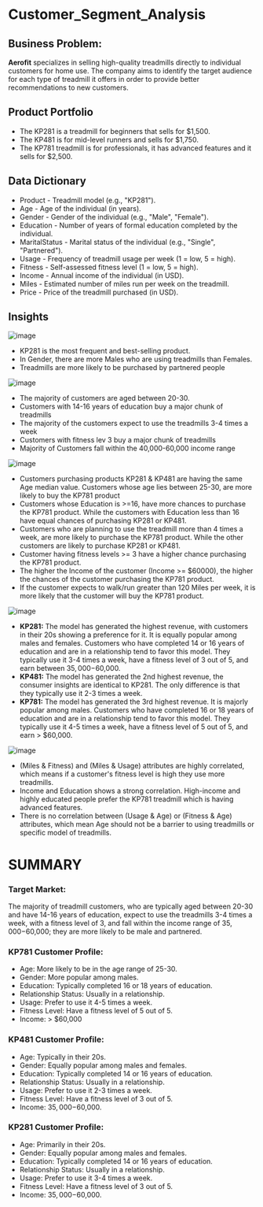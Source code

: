 # Customer_Segment_Analysis

## Business Problem:
**Aerofit** specializes in selling high-quality treadmills directly to individual customers for home use. 
The company aims to identify the target audience for each type of treadmill it offers in order to provide better recommendations to new customers.

## Product Portfolio 
- The KP281 is a treadmill for beginners that sells for $1,500.
- The KP481 is for mid-level runners and sells for $1,750.
- The KP781 treadmill is for professionals, it has advanced features and it sells for $2,500.

## Data Dictionary
- Product - Treadmill model (e.g., "KP281").
- Age - Age of the individual (in years). 
- Gender - Gender of the individual (e.g., "Male", "Female").
- Education - Number of years of formal education completed by the individual.
- MaritalStatus - Marital status of the individual (e.g., "Single", "Partnered").
- Usage - Frequency of treadmill usage per week (1 = low, 5 = high).
- Fitness - Self-assessed fitness level (1 = low, 5 = high).
- Income - Annual income of the individual (in USD).
- Miles - Estimated number of miles run per week on the treadmill.
- Price - Price of the treadmill purchased (in USD).

## Insights

![image](https://github.com/user-attachments/assets/03dd4acc-9ba1-466e-bb14-7643c3a2fca6)
- KP281 is the most frequent and best-selling product.
- In Gender, there are more Males who are using treadmills than Females.
- Treadmills are more likely to be purchased by partnered people

![image](https://github.com/user-attachments/assets/e218d9bd-64b9-405e-adfa-ac4250887d21)
- The majority of customers are aged between 20-30.
- Customers with 14-16 years of education buy a major chunk of treadmills
- The majority of the customers expect to use the treadmills 3-4 times a week
- Customers with fitness lev 3 buy a major chunk of treadmills
- Majority of Customers fall within the 40,000-60,000 income range

![image](https://github.com/user-attachments/assets/cbcb894d-ffe6-42fc-a714-4e9acbf245ab)
- Customers purchasing products KP281 & KP481 are having the same Age median value. Customers whose age lies between 25-30, are more likely to buy the KP781 product
- Customers whose Education is >=16, have more chances to purchase the KP781 product. While the customers with Education less than 16 have equal chances of purchasing KP281 or KP481.
- Customers who are planning to use the treadmill more than 4 times a week, are more likely to purchase the KP781 product. While the other customers are likely to purchase KP281 or KP481.
- Customer having fitness levels >= 3 have a higher chance purchasing the KP781 product.
- The higher the Income of the customer (Income >= $60000), the higher the chances of the customer purchasing the KP781 product.
- If the customer expects to walk/run greater than 120 Miles per week, it is more likely that the customer will buy the KP781 product.

![image](https://github.com/user-attachments/assets/0c713d0f-5938-4a4b-945b-c870209ba93c)
- **KP281:**
The model has generated the highest revenue, with customers in their 20s showing a preference for it. It is equally popular among males and females. Customers who have completed 14 or 16 years of education and are in a relationship tend to favor this model. They typically use it 3-4 times a week, have a fitness level of 3 out of 5, and earn between $35,000-$60,000.
- **KP481:**
The model has generated the 2nd highest revenue, the consumer insights are identical to KP281. The only difference is that they typically use it 2-3 times a week.
- **KP781:**
The model has generated the 3rd highest revenue. It is majorly popular among males. Customers who have completed 16 or 18 years of education and are in a relationship tend to favor this model. They typically use it 4-5 times a week, have a fitness level of 5 out of 5, and earn > $60,000.

![image](https://github.com/user-attachments/assets/1e112e3f-611d-43f8-b8ad-a73bbc740002)
- (Miles & Fitness) and (Miles & Usage) attributes are highly correlated, which means if a customer's fitness level is high they use more treadmills.
- Income and Education shows a strong correlation. High-income and highly educated people prefer the KP781 treadmill which is having advanced features.
- There is no correlation between (Usage & Age) or (Fitness & Age) attributes, which mean Age should not be a barrier to using treadmills or specific model of treadmills.

# SUMMARY

### Target Market:
The majority of treadmill customers, who are typically aged between 20-30 and have 14-16 years of education, expect to use the treadmills 3-4 times a week, with a fitness level of 3, and fall within the income range of $35,000-$60,000; they are more likely to be male and partnered.

### KP781 Customer Profile:
- Age: More likely to be in the age range of 25-30.
- Gender: More popular among males.
- Education: Typically completed 16 or 18 years of education.
- Relationship Status: Usually in a relationship.
- Usage: Prefer to use it 4-5 times a week.
- Fitness Level: Have a fitness level of 5 out of 5.
- Income: > $60,000

### KP481 Customer Profile:
- Age: Typically in their 20s.
- Gender: Equally popular among males and females.
- Education: Typically completed 14 or 16 years of education.
- Relationship Status: Usually in a relationship.
- Usage: Prefer to use it 2-3 times a week.
- Fitness Level: Have a fitness level of 3 out of 5.
- Income: $35,000-$60,000.

### KP281 Customer Profile:
- Age: Primarily in their 20s.
- Gender: Equally popular among males and females.
- Education: Typically completed 14 or 16 years of education.
- Relationship Status: Usually in a relationship.
- Usage: Prefer to use it 3-4 times a week.
- Fitness Level: Have a fitness level of 3 out of 5.
- Income: $35,000-$60,000.
